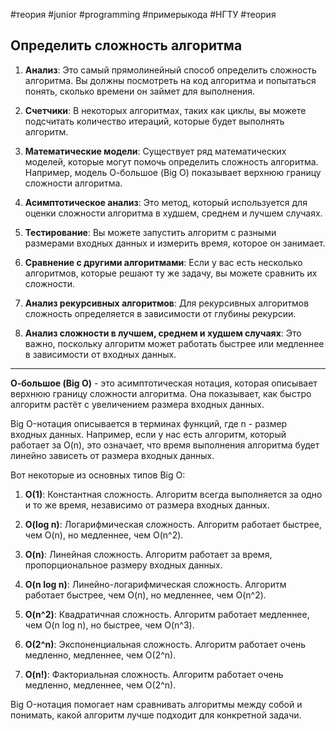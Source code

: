 #теория #junior #programming #примерыкода #НГТУ #теория 

## Определить сложность алгоритма

1. **Анализ**: Это самый прямолинейный способ определить сложность алгоритма. Вы должны посмотреть на код алгоритма и попытаться понять, сколько времени он займет для выполнения.
    
2. **Счетчики**: В некоторых алгоритмах, таких как циклы, вы можете подсчитать количество итераций, которые будет выполнять алгоритм.
    
3. **Математические модели**: Существует ряд математических моделей, которые могут помочь определить сложность алгоритма. Например, модель О-большое (Big O) показывает верхнюю границу сложности алгоритма.
    
4. **Асимптотическое анализ**: Это метод, который используется для оценки сложности алгоритма в худшем, среднем и лучшем случаях.
    
5. **Тестирование**: Вы можете запустить алгоритм с разными размерами входных данных и измерить время, которое он занимает.
    
6. **Сравнение с другими алгоритмами**: Если у вас есть несколько алгоритмов, которые решают ту же задачу, вы можете сравнить их сложности.
    
7. **Анализ рекурсивных алгоритмов**: Для рекурсивных алгоритмов сложность определяется в зависимости от глубины рекурсии.
    
8. **Анализ сложности в лучшем, среднем и худшем случаях**: Это важно, поскольку алгоритм может работать быстрее или медленнее в зависимости от входных данных.
______________________________________________________________________

**О-большое (Big O)** - это асимптотическая нотация, которая описывает верхнюю границу сложности алгоритма. Она показывает, как быстро алгоритм растёт с увеличением размера входных данных.

Big O-нотация описывается в терминах функций, где n - размер входных данных. Например, если у нас есть алгоритм, который работает за O(n), это означает, что время выполнения алгоритма будет линейно зависеть от размера входных данных.

Вот некоторые из основных типов Big O:

1. **O(1)**: Константная сложность. Алгоритм всегда выполняется за одно и то же время, независимо от размера входных данных.
    
2. **O(log n)**: Логарифмическая сложность. Алгоритм работает быстрее, чем O(n), но медленнее, чем O(n^2).
    
3. **O(n)**: Линейная сложность. Алгоритм работает за время, пропорциональное размеру входных данных.
    
4. **O(n log n)**: Линейно-логарифмическая сложность. Алгоритм работает быстрее, чем O(n), но медленнее, чем O(n^2).
    
5. **O(n^2)**: Квадратичная сложность. Алгоритм работает медленнее, чем O(n log n), но быстрее, чем O(n^3).
    
6. **O(2^n)**: Экспоненциальная сложность. Алгоритм работает очень медленно, медленнее, чем O(2^n).
    
7. **O(n!)**: Факториальная сложность. Алгоритм работает очень медленно, медленнее, чем O(2^n).
    

Big O-нотация помогает нам сравнивать алгоритмы между собой и понимать, какой алгоритм лучше подходит для конкретной задачи.